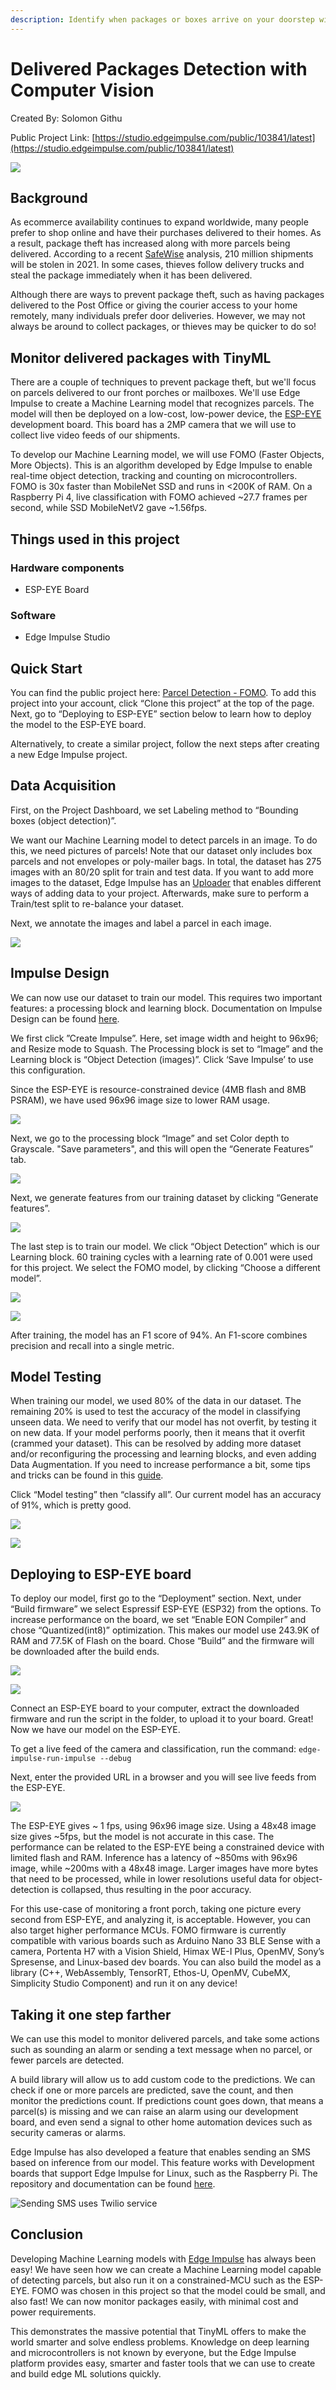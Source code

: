 ```yaml
---
description: Identify when packages or boxes arrive on your doorstep with this computer vision project.
---
```


# Delivered Packages Detection with Computer Vision

Created By:
Solomon Githu 

Public Project Link:
[https://studio.edgeimpulse.com/public/103841/latest](https://studio.edgeimpulse.com/public/103841/latest)

![](.gitbook/assets/parcel-detection/intro.jpg)

## Background

As ecommerce availability continues to expand worldwide, many people prefer to shop online and have their purchases delivered to their homes. As a result, package theft has increased along with more parcels being delivered. According to a recent [SafeWise](https://www.safewise.com/blog/metro-areas-porch-theft/) analysis, 210 million shipments will be stolen in 2021. In some cases, thieves follow delivery trucks and steal the package immediately when it has been delivered.

Although there are ways to prevent package theft, such as having packages delivered to the Post Office or giving the courier access to your home remotely, many individuals prefer door deliveries. However, we may not always be around to collect packages, or thieves may be quicker to do so!

## Monitor delivered packages with TinyML

There are a couple of techniques to prevent package theft, but we'll focus on parcels delivered to our front porches or mailboxes. We'll use Edge Impulse to create a Machine Learning model that recognizes parcels. The model will then be deployed on a low-cost, low-power device, the [ESP-EYE](https://www.espressif.com/en/products/devkits/esp-eye/overview) development board. This board has a 2MP camera that we will use to collect live video feeds of our shipments.

To develop our Machine Learning model, we will use FOMO (Faster Objects, More Objects). This is an algorithm developed by Edge Impulse to enable real-time object detection, tracking and counting on microcontrollers. FOMO is 30x faster than MobileNet SSD and runs in <200K of RAM. On a Raspberry Pi 4, live classification with FOMO achieved ~27.7 frames per second, while SSD MobileNetV2 gave ~1.56fps. 

## Things used in this project

### Hardware components

 - ESP-EYE Board

### Software

 - Edge Impulse Studio

## Quick Start

You can find the public project here: [Parcel Detection - FOMO](https://studio.edgeimpulse.com/public/103841/latest). To add this project into your account, click “Clone this project” at the top of the page. Next, go to “Deploying to ESP-EYE” section below to learn how to deploy the model to the ESP-EYE board.

Alternatively, to create a similar project, follow the next steps after creating a new Edge Impulse project.

## Data Acquisition

First, on the Project Dashboard, we set Labeling method to “Bounding boxes (object detection)”. 

We want our Machine Learning model to detect parcels in an image. To do this, we need pictures of parcels!  Note that our dataset only includes box parcels and not envelopes or poly-mailer bags. In total, the dataset has 275 images with an 80/20 split for train and test data. If you want to add more images to the dataset, Edge Impulse has an [Uploader](https://docs.edgeimpulse.com/docs/edge-impulse-cli/cli-uploader#upload-data-from-the-studio) that enables different ways of adding data to your project. Afterwards, make sure to perform a Train/test split to re-balance your dataset.

Next, we annotate the images and label a parcel in each image. 

![](.gitbook/assets/parcel-detection/labeling.jpg)

## Impulse Design

We can now use our dataset to train our model. This requires two important features: a processing block and learning block. Documentation on Impulse Design can be found [here](https://docs.edgeimpulse.com/docs/edge-impulse-studio/create-impulse).

We first click ”Create Impulse”. Here, set image width and height to 96x96; and Resize mode to Squash. The Processing block is set to “Image” and the Learning block is “Object Detection (images)”. Click ‘Save Impulse’ to use this configuration.

Since the ESP-EYE is resource-constrained device (4MB flash and 8MB PSRAM), we have used 96x96 image size to lower RAM usage. 

![](.gitbook/assets/parcel-detection/impulse.jpg)

Next, we go to the processing block “Image” and set Color depth to Grayscale. "Save parameters", and this will open the “Generate Features” tab.

![](.gitbook/assets/parcel-detection/images.jpg)

Next, we generate features from our training dataset by clicking “Generate features”.

![](.gitbook/assets/parcel-detection/generate-features.jpg)

The last step is to train our model. We click “Object Detection” which is our Learning block. 60 training cycles with a learning rate of 0.001 were used for this project. We select the FOMO model, by clicking “Choose a different model”. 

![](.gitbook/assets/parcel-detection/choose-model.jpg)

![](.gitbook/assets/parcel-detection/training.jpg)

After training, the model has an F1 score of 94%. An F1-score combines precision and recall into a single metric.

## Model Testing

When training our model, we used 80% of the data in our dataset. The remaining 20% is used to test the accuracy of the model in classifying unseen data. We need to verify that our model has not overfit, by testing it on new data. If your model performs poorly, then it means that it overfit (crammed your dataset). This can be resolved by adding more dataset and/or reconfiguring the processing and learning blocks, and even adding Data Augmentation. If you need to increase performance a bit, some tips and tricks can be found in this [guide](https://docs.edgeimpulse.com/docs/tips-and-tricks/increasing-model-performance).

Click “Model testing” then “classify all”. Our current model has an accuracy of 91%, which is pretty good. 

![](.gitbook/assets/parcel-detection/classification-1.jpg)

![](.gitbook/assets/parcel-detection/classification-2.jpg)

## Deploying to ESP-EYE board

To deploy our model, first go to the “Deployment” section. Next, under “Build firmware” we select Espressif ESP-EYE (ESP32) from the options. To increase performance on the board, we set “Enable EON Compiler” and chose “Quantized(int8)” optimization. This makes our model use 243.9K of RAM and 77.5K of Flash on the board. Chose “Build” and the firmware will be downloaded after the build ends.

![](.gitbook/assets/parcel-detection/deploy-1.jpg)

![](.gitbook/assets/parcel-detection/deploy-2.jpg)

Connect an ESP-EYE board to your computer, extract the downloaded firmware and run the script in the folder, to upload it to your board. Great! Now we have our model on the ESP-EYE.

To get a live feed of the camera and classification, run the command: `edge-impulse-run-impulse --debug`

Next, enter the provided URL in a browser and you will see live feeds from the ESP-EYE.

![](.gitbook/assets/parcel-detection/test.jpg)

The ESP-EYE gives ~ 1 fps, using 96x96 image size. Using a 48x48 image size gives ~5fps, but the model is not accurate in this case. The performance can be related to the ESP-EYE being a constrained device with limited flash and RAM. Inference has a latency of ~850ms with 96x96 image, while ~200ms with a 48x48 image. Larger images have more bytes that need to be processed, while in lower resolutions useful data for object-detection is collapsed, thus resulting in the poor accuracy. 

For this use-case of monitoring a front porch, taking one picture every second from ESP-EYE, and analyzing it, is acceptable. However, you can also target higher performance MCUs. FOMO firmware is currently compatible with various boards such as Arduino Nano 33 BLE Sense with a camera, Portenta H7 with a Vision Shield,  Himax WE-I Plus, OpenMV, Sony’s Spresense, and Linux-based dev boards. You can also build the model as a library (C++, WebAssembly, TensorRT, Ethos-U, OpenMV, CubeMX, Simplicity Studio Component) and run it on any device!

## Taking it one step farther

We can use this model to monitor delivered parcels, and take some actions such as sounding an alarm or sending a text message when no parcel, or fewer parcels are detected. 

A build library will allow us to add custom code to the predictions. We can check if one or more parcels are predicted, save the count, and then monitor the predictions count. If predictions count goes down, that means a parcel(s) is missing and we can raise an alarm using our development board, and even send a signal to other home automation devices such as security cameras or alarms.

Edge Impulse has also developed a feature that enables sending an SMS based on inference from our model. This feature works with Development boards that support Edge Impulse for Linux, such as the Raspberry Pi. The repository and documentation can be found [here](https://github.com/zebular13/example-linux-with-twilio).

![Sending SMS uses Twilio service](.gitbook/assets/parcel-detection/twilio.jpg)

## Conclusion

Developing Machine Learning models with [Edge Impulse](https://www.edgeimpulse.com/) has always been easy! We have seen how we can create a Machine Learning model capable of detecting parcels, but also run it on a constrained-MCU such as the ESP-EYE. FOMO was chosen in this project so that the model could be small, and also fast! We can now monitor packages easily, with minimal cost and power requirements.

This demonstrates the massive  potential that TinyML offers to make the world smarter and solve endless problems. Knowledge on deep learning and microcontrollers is not known by everyone, but the Edge Impulse platform provides easy, smarter and faster tools that we can use to create and build edge ML solutions quickly.


